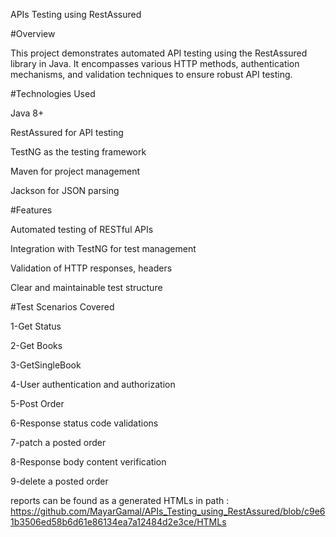APIs Testing using RestAssured

#Overview

This project demonstrates automated API testing using the RestAssured library in Java. It encompasses various HTTP methods, authentication mechanisms, and validation techniques to ensure robust API testing.

#Technologies Used

Java 8+

RestAssured for API testing

TestNG as the testing framework

Maven for project management

Jackson for JSON parsing

#Features

Automated testing of RESTful APIs

Integration with TestNG for test management

Validation of HTTP responses, headers

Clear and maintainable test structure

#Test Scenarios Covered

1-Get Status

2-Get Books

3-GetSingleBook

4-User authentication and authorization

5-Post Order

6-Response status code validations

7-patch a posted order

8-Response body content verification

9-delete a posted order


reports can be found as a generated HTMLs in path : https://github.com/MayarGamal/APIs_Testing_using_RestAssured/blob/c9e61b3506ed58b6d61e86134ea7a12484d2e3ce/HTMLs
